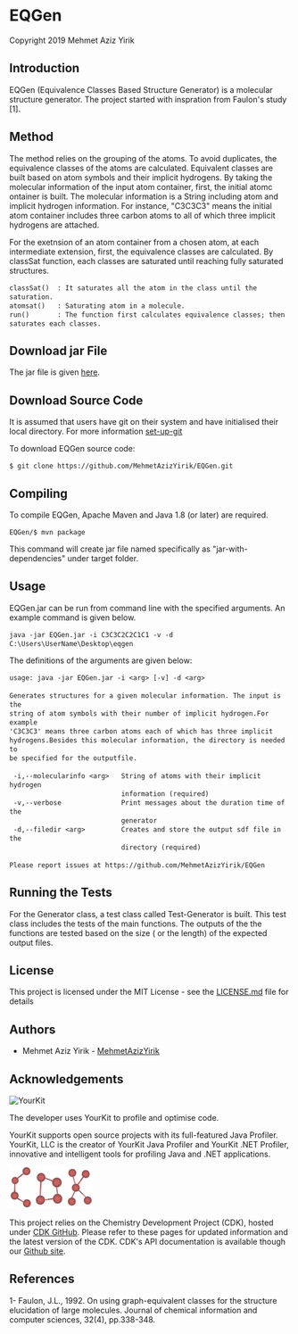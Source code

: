 # EQGen

Copyright 2019 Mehmet Aziz Yirik

## Introduction

EQGen (Equivalence Classes Based Structure Generator) is a molecular structure generator. The project started with inspration from Faulon's study [1].

## Method

The method relies on the grouping of the atoms. To avoid duplicates, the equivalence classes of the atoms are calculated. Equivalent classes are built based on atom symbols and their implicit hydrogens. By taking the molecular information of the input atom container, first, the initial atomc ontainer is built. The molecular information is a String including atom and implicit hydrogen information. For instance, "C3C3C3" means the initial atom container includes three carbon atoms to all of which three implicit hydrogens are attached. 

For the exetnsion of an atom container from a chosen atom, at each intermediate extension, first, the equivalence classes are calculated. By classSat function, each classes are saturated until reaching fully saturated structures.

```
classSat()  : It saturates all the atom in the class until the saturation.
atomsat()   : Saturating atom in a molecule.
run()       : The function first calculates equivalence classes; then saturates each classes.
```
## Download jar File

The jar file is given [here](https://github.com/MehmetAzizYirik/EQGen/blob/master/EQGen.jar).

## Download Source Code

It is assumed that users have git on their system and have initialised their local directory. For more information [set-up-git](https://help.github.com/articles/set-up-git/ )

To download EQGen source code:

```
$ git clone https://github.com/MehmetAzizYirik/EQGen.git
```
## Compiling

To compile EQGen, Apache Maven and Java 1.8 (or later) are required.
```
EQGen/$ mvn package
```
This command will create jar file named specifically as "jar-with-dependencies" under target folder.

## Usage

EQGen.jar can be run from command line with the specified arguments. An example command is given below.

```
java -jar EQGen.jar -i C3C3C2C2C1C1 -v -d C:\Users\UserName\Desktop\eqgen
```

The definitions of the arguments are given below:

```
usage: java -jar EQGen.jar -i <arg> [-v] -d <arg>

Generates structures for a given molecular information. The input is the
string of atom symbols with their number of implicit hydrogen.For example
'C3C3C3' means three carbon atoms each of which has three implicit
hydrogens.Besides this molecular information, the directory is needed to
be specified for the outputfile.

 -i,--molecularinfo <arg>   String of atoms with their implicit hydrogen
                            information (required)
 -v,--verbose               Print messages about the duration time of the
                            generator
 -d,--filedir <arg>         Creates and store the output sdf file in the
                            directory (required)

Please report issues at https://github.com/MehmetAzizYirik/EQGen
```

## Running the Tests

For the Generator class, a test class called Test-Generator is built. This test class includes the tests of the main functions. The outputs of the the functions are tested based on the size ( or the length) of the expected output files. 

## License
This project is licensed under the MIT License - see the [LICENSE.md](https://github.com/MehmetAzizYirik/EQGen/blob/master/LICENSE) file for details

## Authors

 - Mehmet Aziz Yirik - [MehmetAzizYirik](https://github.com/MehmetAzizYirik)
 
## Acknowledgements
![YourKit](https://camo.githubusercontent.com/97fa03cac759a772255b93c64ab1c9f76a103681/68747470733a2f2f7777772e796f75726b69742e636f6d2f696d616765732f796b6c6f676f2e706e67)

The developer uses YourKit to profile and optimise code.

YourKit supports open source projects with its full-featured Java Profiler. YourKit, LLC is the creator of YourKit Java Profiler and YourKit .NET Profiler, innovative and intelligent tools for profiling Java and .NET applications.

![cdk](https://github.com/MehmetAzizYirik/HMD/blob/master/cdk.png)

This project relies on the Chemistry Development Project (CDK), hosted under [CDK GitHub](http://cdk.github.io/). Please refer to these pages for updated information and the latest version of the CDK. CDK's API documentation is available though our [Github site](http://cdk.github.io/cdk/).

## References

1- Faulon, J.L., 1992. On using graph-equivalent classes for the structure elucidation of large molecules. Journal of chemical information and computer sciences, 32(4), pp.338-348.

